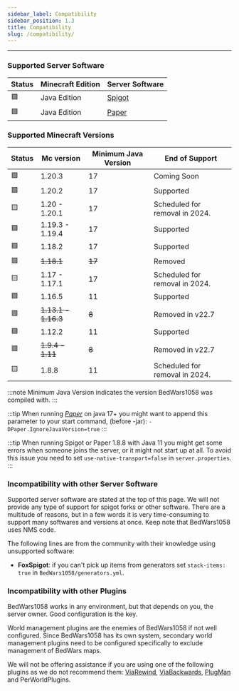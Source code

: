 ```yaml
---
sidebar_label: Compatibility
sidebar_position: 1.3
title: Compatibility 
slug: /compatibility/
---
```

---
### Supported Server Software

| Status | Minecraft Edition | Server Software                     |
|--------|-------------------|-------------------------------------|
| 🟩     | Java Edition      | [Spigot](https://www.spigotmc.org/) | 
| 🟩     | Java Edition      | [Paper](https://papermc.io/)        |

### Supported Minecraft Versions

| Status | Mc version          |  Minimum Java Version | End of Support                 |
|--------|---------------------|----------------------|--------------------------------|
| 🟪     | 1.20.3              | 17                   | Coming Soon                    |
| 🟩     | 1.20.2              | 17                   | Supported                      |
| 🟨     | 1.20 - 1.20.1       | 17                   | Scheduled for removal in 2024. |
| 🟩     | 1.19.3 - 1.19.4     | 17                   | Supported                      |
| 🟩     | 1.18.2              | 17                   | Supported                      |
| 🟥     | ~~1.18.1~~          | ~~17~~               | Removed                        |
| 🟨     | 1.17 - 1.17.1       | 17                   | Scheduled for removal in 2024. |
| 🟩     | 1.16.5              | 11                   | Supported                      |
| 🟥     | ~~1.13.1 - 1.16.3~~ | ~~8~~                | Removed in v22.7               | 
| 🟩     | 1.12.2              | 11                   | Supported                      |
| 🟥     | ~~1.9.4 - 1.11~~    | ~~8~~                | Removed in v22.7               |
| 🟨     | 1.8.8               | 11                   | Scheduled for removal in 2024. |



<!-- Prettier doesn't change this -->
:::note
Minimum Java Version indicates the version BedWars1058 was compiled with.
:::

<!-- Prettier doesn't change this -->
:::tip
When running _[Paper](https://papermc.io/)_ on java 17+ you might want to append this parameter to your start command, (before -jar): `-DPaper.IgnoreJavaVersion=true`
:::

<!-- Prettier doesn't change this -->
:::tip
When running Spigot or Paper 1.8.8 with Java 11 you might get some errors when someone joins the server, 
or it might not start up at all. To avoid this issue you need to set `use-native-transport=false` in `server.properties`.
:::

### Incompatibility with other Server Software
Supported server software are stated at the top of this page. We will not provide any type of support for spigot forks 
or other software. There are a multitude of reasons, but in a few words it is very time-consuming to support many softwares
and versions at once. Keep note that BedWars1058 uses NMS code.

The following lines are from the community with their knowledge using unsupported software:
- **FoxSpigot**: if you can't pick up items from generators set `stack-items: true` in `BedWars1058/generators.yml`.

### Incompatibility with other Plugins
BedWars1058 works in any environment, but that depends on you, the server owner. Good configuration is the key.

World management plugins are the enemies of BedWars1058 if not well configured. Since BedWars1058 has its own system, 
secondary world management plugins need to be configured specifically to exclude management of BedWars maps.

We will not be offering assistance if you are using one of the following plugins as we do not recommend them: [ViaRewind](https://www.spigotmc.org/resources/viarewind.52109/),
[ViaBackwards](https://www.spigotmc.org/resources/viabackwards.27448/), [PlugMan](https://dev.bukkit.org/projects/plugman) and PerWorldPlugins.
